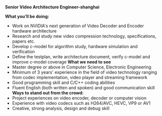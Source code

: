 **Senior Video Architecture Engineer-shanghai**

**What you’ll be doing:**
- Work on NVIDIA's next generation of Video Decoder and Encoder hardware architecture
- Research and study new video compression technology, specifications, papers etc.
- Develop c-model for algorithm study, hardware simulation and verification
- Define the testplan, write architecture document, verify c-model and improve c-model coverage
**What we need to see**
- Master degree or above in Computer Science, Electronic Engineering
- Minimum of 3 years' experience in the field of video technology ranging from codec implementation, video player and streaming framework
- Good programming skill and C/C++ coding abilities
- Fluent English (both written and spoken) and good communication skill 
**Ways to stand out from the crowd:**
- Project experiences on video encoder, decoder or computer vision
- Experience with video codecs such as H264/AVC, HEVC, VP9 or AV1
- Creative, strong analysis, design and debug skill
